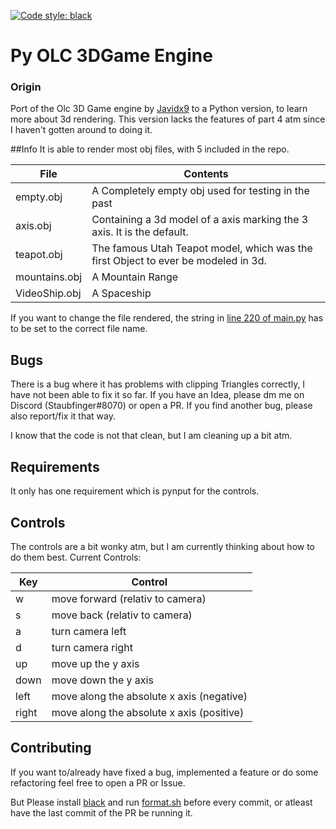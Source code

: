 [![Code style: black](https://img.shields.io/badge/code%20style-black-000000.svg)](https://github.com/psf/black)

# Py OLC 3DGame Engine

### Origin
Port of the Olc 3D Game engine by [Javidx9](https://www.youtube.com/channel/UC-yuWVUplUJZvieEligKBkA) to a Python version, to learn more about 3d rendering.
This version lacks the features of part 4 atm since I haven't gotten around to doing it.

##Info
It is able to render most obj files, with 5 included in the repo.

File | Contents
---- | --------
empty.obj | A Completely empty obj used for testing in the past
axis.obj | Containing a 3d model of a axis marking the 3 axis. It is the default.
teapot.obj | The famous Utah Teapot model, which was the first Object to ever be modeled in 3d.
mountains.obj | A Mountain Range
VideoShip.obj | A Spaceship

If you want to change the file rendered, the string in [line 220 of main.py](https://github.com/Popaulol/Py-OLC-3DGameEngine/blob/0cc133e571a4d0630389499ff5040b213e1468c5/main.py#L220) has to be set to the correct file name.

## Bugs

There is a bug where it has problems with clipping Triangles correctly, I have not been able to fix it so far. If you have an Idea, please dm me on Discord (Staubfinger#8070) or open a PR.
If you find another bug, please also report/fix it that way.

I know that the code is not that clean, but I am cleaning up a bit atm.

## Requirements
It only has one requirement which is pynput for the controls.

## Controls
The controls are a bit wonky atm, but I am currently thinking about how to do them best.
Current Controls:

Key | Control
----| ------
w | move forward (relativ to camera)
s | move back (relativ to camera)
a | turn camera left
d | turn camera right
up| move up the y axis
down| move down the y axis
left| move along the absolute x axis (negative)
right| move along the absolute x axis (positive)

## Contributing
If you want to/already have fixed a bug, implemented a feature or do some refactoring feel free to open a PR or Issue.

But Please install [black](https://github.com/psf/black) and run [format.sh](https://github.com/Popaulol/Py-OLC-3DGameEngine/blob/master/format.sh) before every commit, or atleast have the last commit of the PR be running it.
